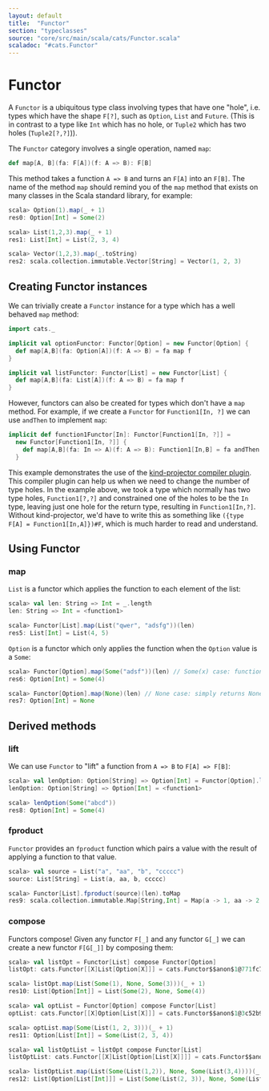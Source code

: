 ```yaml
---
layout: default
title:  "Functor"
section: "typeclasses"
source: "core/src/main/scala/cats/Functor.scala"
scaladoc: "#cats.Functor"
---
```

# Functor

A `Functor` is a ubiquitous type class involving types that have one
"hole", i.e. types which have the shape `F[?]`, such as `Option`,
`List` and `Future`. (This is in contrast to a type like `Int` which has
no hole, or `Tuple2` which has two holes (`Tuple2[?,?]`)).

The `Functor` category involves a single operation, named `map`:

```scala
def map[A, B](fa: F[A])(f: A => B): F[B]
```

This method takes a function `A => B` and turns an `F[A]` into an
`F[B]`.  The name of the method `map` should remind you of the `map`
method that exists on many classes in the Scala standard library, for
example:

```scala
scala> Option(1).map(_ + 1)
res0: Option[Int] = Some(2)

scala> List(1,2,3).map(_ + 1)
res1: List[Int] = List(2, 3, 4)

scala> Vector(1,2,3).map(_.toString)
res2: scala.collection.immutable.Vector[String] = Vector(1, 2, 3)
```

## Creating Functor instances

We can trivially create a `Functor` instance for a type which has a well
behaved `map` method:

```scala
import cats._

implicit val optionFunctor: Functor[Option] = new Functor[Option] {
  def map[A,B](fa: Option[A])(f: A => B) = fa map f
}

implicit val listFunctor: Functor[List] = new Functor[List] {
  def map[A,B](fa: List[A])(f: A => B) = fa map f
}
```

However, functors can also be created for types which don't have a `map`
method. For example, if we create a `Functor` for `Function1[In, ?]`
we can use `andThen` to implement `map`:

```scala
implicit def function1Functor[In]: Functor[Function1[In, ?]] =
  new Functor[Function1[In, ?]] {
    def map[A,B](fa: In => A)(f: A => B): Function1[In,B] = fa andThen f
  }
```

This example demonstrates the use of the
[kind-projector compiler plugin](https://github.com/non/kind-projector).
This compiler plugin can help us when we need to change the number of type
holes. In the example above, we took a type which normally has two type holes, 
`Function1[?,?]` and constrained one of the holes to be the `In` type, 
leaving just one hole for the return type, resulting in `Function1[In,?]`. 
Without kind-projector, we'd have to write this as something like 
`({type F[A] = Function1[In,A]})#F`, which is much harder to read and understand.

## Using Functor

### map

`List` is a functor which applies the function to each element of the list:

```scala
scala> val len: String => Int = _.length
len: String => Int = <function1>

scala> Functor[List].map(List("qwer", "adsfg"))(len)
res5: List[Int] = List(4, 5)
```

`Option` is a functor which only applies the function when the `Option` value 
is a `Some`:

```scala
scala> Functor[Option].map(Some("adsf"))(len) // Some(x) case: function is applied to x; result is wrapped in Some
res6: Option[Int] = Some(4)

scala> Functor[Option].map(None)(len) // None case: simply returns None (function is not applied)
res7: Option[Int] = None
```

## Derived methods

### lift

We can use `Functor` to "lift" a function from `A => B` to `F[A] => F[B]`:

```scala
scala> val lenOption: Option[String] => Option[Int] = Functor[Option].lift(len)
lenOption: Option[String] => Option[Int] = <function1>

scala> lenOption(Some("abcd"))
res8: Option[Int] = Some(4)
```

### fproduct

`Functor` provides an `fproduct` function which pairs a value with the
result of applying a function to that value.

```scala
scala> val source = List("a", "aa", "b", "ccccc")
source: List[String] = List(a, aa, b, ccccc)

scala> Functor[List].fproduct(source)(len).toMap
res9: scala.collection.immutable.Map[String,Int] = Map(a -> 1, aa -> 2, b -> 1, ccccc -> 5)
```

### compose

Functors compose! Given any functor `F[_]` and any functor `G[_]` we can
create a new functor `F[G[_]]` by composing them:

```scala
scala> val listOpt = Functor[List] compose Functor[Option]
listOpt: cats.Functor[[X]List[Option[X]]] = cats.Functor$$anon$1@771fc769

scala> listOpt.map(List(Some(1), None, Some(3)))(_ + 1)
res10: List[Option[Int]] = List(Some(2), None, Some(4))

scala> val optList = Functor[Option] compose Functor[List]
optList: cats.Functor[[X]Option[List[X]]] = cats.Functor$$anon$1@3c52b956

scala> optList.map(Some(List(1, 2, 3)))(_ + 1)
res11: Option[List[Int]] = Some(List(2, 3, 4))

scala> val listOptList = listOpt compose Functor[List]
listOptList: cats.Functor[[X]List[Option[List[X]]]] = cats.Functor$$anon$1@2c90be93

scala> listOptList.map(List(Some(List(1,2)), None, Some(List(3,4))))(_ + 1)
res12: List[Option[List[Int]]] = List(Some(List(2, 3)), None, Some(List(4, 5)))
```
